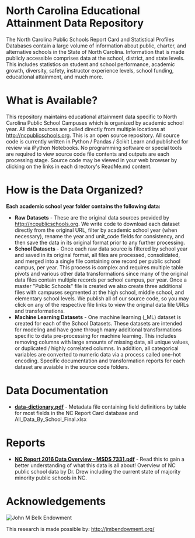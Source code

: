 # North Carolina Educational Attainment Data Repository
The North Carolina Public Schools Report Card and Statistical Profiles Databases contain a large volume of information about public, charter, and alternative schools in the State of North Carolina. Information that is made publicly accessible comprises data at the school, district, and state levels. This includes statistics on student and school performance, academic growth, diversity, safety, instructor experience levels, school funding, educational attainment, and much more.

# What is Available?
This repository maintains educational attainment data specific to North Carolina Public School Campuses which is organized by academic school year.  All data sources are pulled directly from multiple locations at http://ncpublicschools.org.  This is an open source repository.  All source code is currently written in Python / Pandas / Scikit Learn and published for review via iPython Notebooks.  No programming software or special tools are required to view source code file contents and outputs are each processing stage.  Source code may be viewed in your web browser by clicking on the links in each directory's ReadMe.md content.           


# How is the Data Organized?
**Each academic school year folder contains the following data:**  
* **Raw Datasets** - These are the original data sources provided by http://ncpublicschools.org.  We write code to download each dataset  directly from the original URL, filter by academic school year (when necessary), rename the year and unit_code fields for consistency, and then save the data in its original format prior to any further processing. 
* **School Datasets** - Once each raw data source is filtered by school year and saved in its original format, all files are processed, consolidated, and merged into a single file containing one record per public school campus, per year.  This process is complex and requires multiple table pivots and various other data transformations since many of the original data files contain multiple records per school campus, per year.  Once a master "Public Schools" file is created we also create three additional files with campuses segmented at the high school, middle school, and elementary school levels. We publish all of our source code, so you may click on any of the respective file links to view the original data file URLs and transformations. 
* **Machine Learning Datasets** -  One machine learning (\_ML) dataset is created for each of the School Datasets.  These datasets are intended for modeling and have gone through many additional transformations specific to data pre-processing for machine learning.  This includes removing columns with large amounts of missing data, all unique values, or duplicated / highly correlated columns.  In addition, all categorical variables are converted to numeric data via a process called one-hot encoding.  Specific documentation and transformation reports for each dataset are avaiable in the source code folders.      
# Data Documentation 
* [**data-dictionary.pdf**](http://nbviewer.jupyter.org/github/jakemdrew/EducationDataNC/blob/master/Reports/data-dictionary.pdf) - Metadata file containing field definitions by table for most fields in the NC Report Card database and All_Data_By_School_Final.xlsx

# Reports 
* [**NC Report 2016 Data Overview - MSDS 7331.pdf**](http://nbviewer.jupyter.org/github/jakemdrew/EducationDataNC/blob/master/Reports/NC%20Report%202016%20Data%20Overview%20-%20MSDS%207331.pdf) - Read this to gain a better understanding of what this data is all about!  Overview of NC public school data by Dr. Drew including the current state of majority minority public schools in NC. 

# Acknowledgements
![John M Belk Endowment](http://jmbendowment.org/wp-content/uploads/2015/03/BelkEndowment_-logo-2015.png)

This research is made possible by: http://jmbendowment.org/
